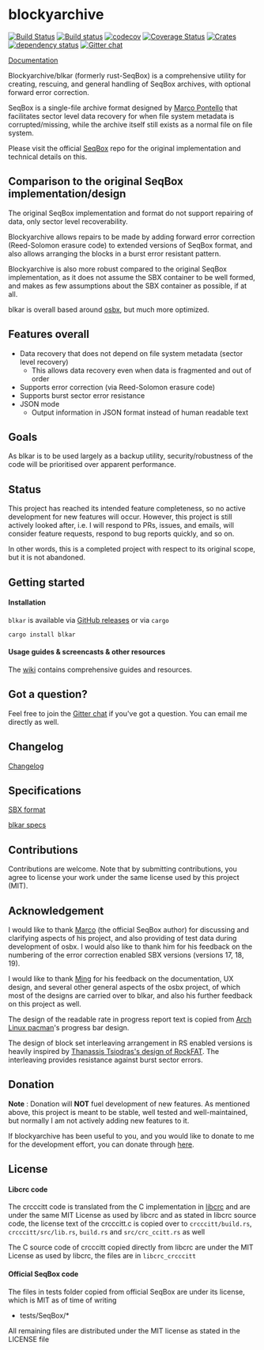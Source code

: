 # blockyarchive

[![Build Status](https://travis-ci.org/darrenldl/blockyarchive.svg?branch=master)](https://travis-ci.org/darrenldl/blockyarchive)
[![Build status](https://ci.appveyor.com/api/projects/status/i4dxpldp4t312gtv?svg=true)](https://ci.appveyor.com/project/darrenldl/blockyarchive)
[![codecov](https://codecov.io/gh/darrenldl/blockyarchive/branch/master/graph/badge.svg)](https://codecov.io/gh/darrenldl/blockyarchive)
[![Coverage Status](https://coveralls.io/repos/github/darrenldl/blockyarchive/badge.svg?branch=master)](https://coveralls.io/github/darrenldl/blockyarchive?branch=master)
[![Crates](https://img.shields.io/crates/v/blkar.svg)](https://crates.io/crates/blkar)
[![dependency status](https://deps.rs/repo/github/darrenldl/blockyarchive/status.svg)](https://deps.rs/repo/github/darrenldl/blockyarchive)
[![Gitter chat](https://badges.gitter.im/blockyarchive/gitter.png)](https://gitter.im/blockyarchive/community)

[Documentation](https://github.com/darrenldl/blockyarchive/wiki)

Blockyarchive/blkar (formerly rust-SeqBox) is a comprehensive utility for creating, rescuing, and general handling of SeqBox archives, with optional forward error correction.

SeqBox is a single-file archive format designed by [Marco Pontello](https://github.com/MarcoPon) that facilitates sector level data recovery for when file system metadata is corrupted/missing, while the archive itself still exists as a normal file on file system.

Please visit the official [SeqBox](https://github.com/MarcoPon/SeqBox) repo for the original implementation and technical details on this.

## Comparison to the original SeqBox implementation/design

The original SeqBox implementation and format do not support repairing of data, only sector level recoverability.

Blockyarchive allows repairs to be made by adding forward error correction (Reed-Solomon erasure code) to extended versions of SeqBox format, and also allows arranging the blocks in a burst error resistant pattern.

Blockyarchive is also more robust compared to the original SeqBox implementation, as it does not assume the SBX container to be well formed, and makes as few assumptions about the SBX container as possible, if at all.

blkar is overall based around [osbx](https://github.com/darrenldl/ocaml-SeqBox), but much more optimized.

## Features overall

- Data recovery that does not depend on file system metadata (sector level recovery)
  - This allows data recovery even when data is fragmented and out of order
- Supports error correction (via Reed-Solomon erasure code)
- Supports burst sector error resistance
- JSON mode
  - Output information in JSON format instead of human readable text

## Goals

As blkar is to be used largely as a backup utility, security/robustness of the code will be prioritised over apparent performance.

## Status

This project has reached its intended feature completeness, so no active development for new features will occur. However, this project is still actively looked after, i.e. I will respond to PRs, issues, and emails, will consider feature requests, respond to bug reports quickly, and so on.

In other words, this is a completed project with respect to its original scope, but it is not abandoned.

## Getting started

#### Installation

`blkar` is available via [GitHub releases](https://github.com/darrenldl/blockyarchive/releases) or via `cargo`

```
cargo install blkar
```

#### Usage guides & screencasts & other resources

The [wiki](https://github.com/darrenldl/blockyarchive/wiki) contains comprehensive guides and resources.

## Got a question?

Feel free to join the [Gitter chat](https://gitter.im/blockyarchive/community) if you've got a question. You can email me directly as well.

## Changelog

[Changelog](CHANGELOG.md)

## Specifications

[SBX format](SBX_FORMAT.md)

[blkar specs](BLKAR_SPECS.md)

## Contributions

Contributions are welcome. Note that by submitting contributions, you agree to license your work under the same license used by this project (MIT).

## Acknowledgement

I would like to thank [Marco](https://github.com/MarcoPon) (the official SeqBox author) for discussing and clarifying aspects of his project, and also providing of test data during development of osbx. I would also like to thank him for his feedback on the numbering of the error correction enabled SBX versions (versions 17, 18, 19).

I would like to thank [Ming](https://github.com/mdchia/) for his feedback on the documentation, UX design, and several other general aspects of the osbx project, of which most of the designs are carried over to blkar, and also his further feedback on this project as well.

The design of the readable rate in progress report text is copied from [Arch Linux pacman](https://wiki.archlinux.org/index.php/Pacman)'s progress bar design.

The design of block set interleaving arrangement in RS enabled versions is heavily inspired by [Thanassis Tsiodras's design of RockFAT](https://www.thanassis.space/RockFAT.html). The interleaving provides resistance against burst sector errors.

## Donation

**Note** : Donation will **NOT** fuel development of new features. As mentioned above, this project is meant to be stable, well tested and well-maintained, but normally I am not actively adding new features to it.

If blockyarchive has been useful to you, and you would like to donate to me for the development effort, you can donate through [here](http://ko-fi.com/darrenldl).

## License

#### Libcrc code

The crcccitt code is translated from the C implementation in [libcrc](https://github.com/lammertb/libcrc) and are under the same MIT License as used by libcrc and as stated in libcrc source code, the license text of the crcccitt.c is copied over to `crcccitt/build.rs`, `crcccitt/src/lib.rs`, `build.rs` and `src/crc_ccitt.rs` as well

The C source code of crcccitt copied directly from libcrc are under the MIT License as used by libcrc, the files are in ```libcrc_crcccitt```

#### Official SeqBox code

The files in tests folder copied from official SeqBox are under its license, which is MIT as of time of writing

- tests/SeqBox/*

All remaining files are distributed under the MIT license as stated in the LICENSE file
